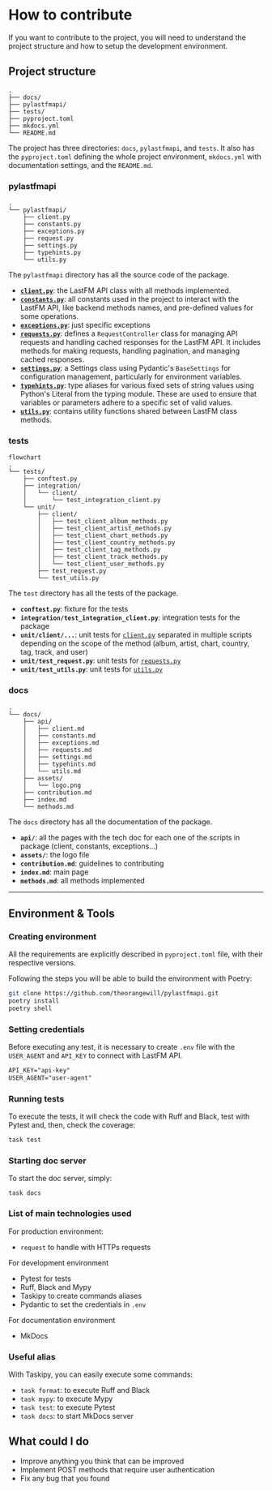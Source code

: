 # How to contribute

If you want to contribute to the project, you will need to understand the project structure and how to setup the development environment.

## Project structure


```
.
├── docs/
├── pylastfmapi/
├── tests/
├── pyproject.toml
├── mkdocs.yml
└── README.md
```

The project has three directories: `docs`, `pylastfmapi`, and `tests`.
It also has the `pyproject.toml` defining the whole project environment, `mkdocs.yml` with documentation settings, and the `README.md`.

### pylastfmapi

```
.
└── pylastfmapi/
    ├── client.py
    ├── constants.py
    ├── exceptions.py
    ├── request.py
    ├── settings.py
    ├── typehints.py
    └── utils.py
```

The `pylastfmapi` directory has all the source code of the package.

- **[`client.py`](api/client.md)**: the LastFM API class with all methods implemented.
- **[`constants.py`](api/constants.md)**: all constants used in the project to interact with the LastFM API, like backend methods names, and pre-defined values for some operations.
- **[`exceptions.py`](api/exceptions.md)**: just specific exceptions
- **[`requests.py`](api/requests.md)**: defines a `RequestController` class for managing API requests and handling cached responses for the LastFM API. It includes methods for making requests, handling pagination, and managing cached responses.
- **[`settings.py`](api/settings.md)**: a Settings class using Pydantic's `BaseSettings` for configuration management, particularly for environment variables.
- **[`typehints.py`](api/typehints.md)**: type aliases for various fixed sets of string values using Python's Literal from the typing module. These are used to ensure that variables or parameters adhere to a specific set of valid values.
- **[`utils.py`](api/utils.md)**: contains utility functions shared between LastFM class methods.


### tests

```
flowchart
.
└── tests/
    ├── conftest.py
    ├── integration/
    │   └── client/
    │       └── test_integration_client.py
    └── unit/
        ├── client/
        │   ├── test_client_album_methods.py
        │   ├── test_client_artist_methods.py
        │   ├── test_client_chart_methods.py
        │   ├── test_client_country_methods.py
        │   ├── test_client_tag_methods.py
        │   ├── test_client_track_methods.py
        │   └── test_client_user_methods.py
        ├── test_request.py
        └── test_utils.py
```

The `test` directory has all the tests of the package.

- **`conftest.py`**: fixture for the tests
- **`integration/test_integration_client.py`**: integration tests for the package
- **`unit/client/...`**: unit tests for [`client.py`](api/client.md) separated in multiple scripts depending on the scope of the method (album, artist, chart, country, tag, track, and user)
- **`unit/test_request.py`**: unit tests for [`requests.py`](api/requests.md)
- **`unit/test_utils.py`**: unit tests for [`utils.py`](api/utils.md)


### docs

```
.
└── docs/
    ├── api/
    │   ├── client.md
    │   ├── constants.md
    │   ├── exceptions.md
    │   ├── requests.md
    │   ├── settings.md
    │   ├── typehints.md
    │   └── utils.md
    ├── assets/
    │   └── logo.png
    ├── contribution.md
    ├── index.md
    └── methods.md
```

The `docs` directory has all the documentation of the package.

- **`api/`**: all the pages with the tech doc for each one of the scripts in package (client, constants, exceptions...)
- **`assets/`**: the logo file
- **`contribution.md`**: guidelines to contributing
- **`index.md`**: main page
- **`methods.md`**: all methods implemented

***


## Environment & Tools

### Creating environment 

All the requirements are explicitly described in `pyproject.toml` file, with their respective versions.

Following the steps you will be able to build the environment with Poetry:

```bash
git clone https://github.com/theorangewill/pylastfmapi.git
poetry install
poetry shell
```
### Setting credentials

Before executing any test, it is necessary to create `.env` file with the `USER_AGENT` and `API_KEY` to connect with LastFM API.

```txt
API_KEY="api-key"
USER_AGENT="user-agent"
```

### Running tests

To execute the tests, it will check the code with Ruff and Black, test with Pytest and, then, check the coverage:

```bash
task test
```

### Starting doc server

To start the doc server, simply:
```{.sh}
task docs
```

### List of main technologies used

For production environment:

- `request` to handle with HTTPs requests

For development environment

- Pytest for tests
- Ruff, Black and Mypy
- Taskipy to create commands aliases
- Pydantic to set the credentials in `.env`

For documentation environment

- MkDocs

### Useful alias

With Taskipy, you can easily execute some commands:

- `task format`: to execute Ruff and Black
- `task mypy`: to execute Mypy
- `task test`: to execute Pytest
- `task docs`: to start MkDocs server

## What could I do

- Improve anything you think that can be improved
- Implement POST methods that require user authentication
- Fix any bug that you found